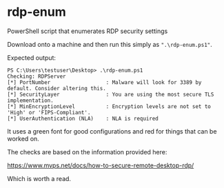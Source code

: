 # rdp-enum
PowerShell script that enumerates RDP security settings

Download onto a machine and then run this simply as ```".\rdp-enum.ps1"```.

Expected output:
```
PS C:\Users\testuser\Desktop> .\rdp-enum.ps1
Checking: RDPServer
[*] PortNumber                  : Malware will look for 3389 by default. Consider altering this.
[*] SecurityLayer               : You are using the most secure TLS implementation.
[*] MinEncryptionLevel          : Encryption levels are not set to 'High' or 'FIPS-Compliant'.
[*] UserAuthentication (NLA)    : NLA is required
```

It uses a green font for good configurations and red for things that can be worked on.

The checks are based on the information provided here:

https://www.mvps.net/docs/how-to-secure-remote-desktop-rdp/

Which is worth a read.

